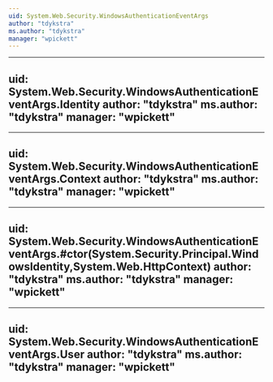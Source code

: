 ```yaml
---
uid: System.Web.Security.WindowsAuthenticationEventArgs
author: "tdykstra"
ms.author: "tdykstra"
manager: "wpickett"
---
```


---
uid: System.Web.Security.WindowsAuthenticationEventArgs.Identity
author: "tdykstra"
ms.author: "tdykstra"
manager: "wpickett"
---

---
uid: System.Web.Security.WindowsAuthenticationEventArgs.Context
author: "tdykstra"
ms.author: "tdykstra"
manager: "wpickett"
---

---
uid: System.Web.Security.WindowsAuthenticationEventArgs.#ctor(System.Security.Principal.WindowsIdentity,System.Web.HttpContext)
author: "tdykstra"
ms.author: "tdykstra"
manager: "wpickett"
---

---
uid: System.Web.Security.WindowsAuthenticationEventArgs.User
author: "tdykstra"
ms.author: "tdykstra"
manager: "wpickett"
---
